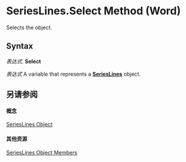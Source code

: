 
# SeriesLines.Select Method (Word)

Selects the object.


## Syntax

 _表达式_. **Select**

 _表达式_ A variable that represents a **[SeriesLines](7521c592-c5aa-8e50-6268-840a41b3a282.md)** object.


## 另请参阅


#### 概念


[SeriesLines Object](7521c592-c5aa-8e50-6268-840a41b3a282.md)
#### 其他资源


[SeriesLines Object Members](http://msdn.microsoft.com/library/66b3edf0-72a6-96f3-df7d-c415d857b307%28Office.15%29.aspx)